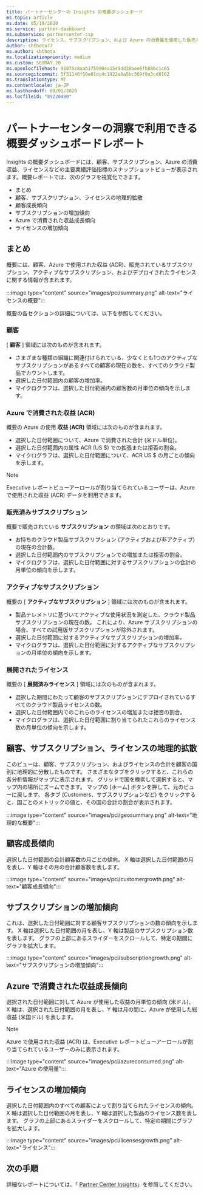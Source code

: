 ```yaml
---
title: パートナーセンターの Insights の概要ダッシュボード
ms.topic: article
ms.date: 05/19/2020
ms.service: partner-dashboard
ms.subservice: partnercenter-csp
description: ライセンス、サブスクリプション、および Azure の消費量を使用した販売とデプロイ、顧客の成長、および収益の増加に関するスナップショットをご覧ください。
author: shthota77
ms.author: shthota
ms.localizationpriority: medium
ms.custom: SEOMAY.20
ms.openlocfilehash: 91075e8aab1759904a1549dd38bee6fb886c1c65
ms.sourcegitcommit: 5f31146f50e01dc4c1922e0a5bc369f0a3cd8162
ms.translationtype: MT
ms.contentlocale: ja-JP
ms.lasthandoff: 09/01/2020
ms.locfileid: "89220490"
---
```

# <a name="overview-dashboard-reports-available-in-partner-center-insights"></a>パートナーセンターの洞察で利用できる概要ダッシュボードレポート
 
Insights の概要ダッシュボードには、顧客、サブスクリプション、Azure の消費収益、ライセンスなどの主要業績評価指標のスナップショットビューが表示されます。概要レポートでは、次のグラフを視覚化できます。

- まとめ  
- 顧客、サブスクリプション、ライセンスの地理的拡散  
- 顧客成長傾向 
- サブスクリプションの増加傾向 
- Azure で消費された収益成長傾向 
- ライセンスの増加傾向 

## <a name="summary"></a>まとめ

概要には、顧客、Azure で使用された収益 (ACR)、販売されているサブスクリプション、アクティブなサブスクリプション、およびデプロイされたライセンスに関する情報が含まれます。 

:::image type="content" source="images/pci/summary.png" alt-text="ライセンスの概要":::

概要の各セクションの詳細については、以下を参照してください。

### <a name="customers"></a>顧客

[ **顧客** ] 領域には次のものが含まれます。

- さまざまな種類の組織に関連付けられている、少なくとも1つのアクティブなサブスクリプションがあるすべての顧客の現在の数を、すべてのクラウド製品でカウントします。
- 選択した日付範囲内の顧客の増加率。
- マイクログラフは、選択した日付範囲内の顧客数の月単位の傾向を示します。

### <a name="azure-consumed-revenue-acr"></a>Azure で消費された収益 (ACR)

概要の Azure の使用 **収益 (ACR)** 領域には次のものが含まれます。

- 選択した日付範囲について、Azure で消費された合計 (米ドル単位)。
- 選択した日付範囲内の属性 ACR (US $) での拡張または拒否の割合。
- マイクログラフは、選択した日付範囲について、ACR US $ の月ごとの傾向を示します。 

> [!NOTE]
> Executive レポートビューアーロールが割り当てられているユーザーは、Azure で使用された収益 (ACR) データを利用できます。 
 
### <a name="subscriptions-sold"></a>販売済みサブスクリプション

概要で販売されている **サブスクリプション** の領域は次のとおりです。

- お持ちのクラウド製品サブスクリプション (アクティブおよび非アクティブ) の現在の合計数。  
- 選択した日付範囲内のサブスクリプションでの増加または拒否の割合。
- マイクログラフは、選択した日付範囲に対するサブスクリプションの合計の月単位の傾向を示します。

### <a name="active-subscriptions"></a>アクティブなサブスクリプション

概要の [ **アクティブなサブスクリプション** ] 領域には次のものが含まれます。

- 製品テレメトリに基づいてアクティブな使用状況を測定した、クラウド製品サブスクリプションの現在の数。 これにより、Azure サブスクリプションの場合、すべての試用版サブスクリプションが除外されます。  
- 選択した日付範囲に対するアクティブなサブスクリプションの増加率。
- マイクログラフは、選択した日付範囲に対するアクティブなサブスクリプションの月単位の傾向を示します。
 
### <a name="licenses-deployed"></a>展開されたライセンス

概要の [ **展開済みライセンス** ] 領域には次のものが含まれます。
 
- 選択した期間にわたって顧客のサブスクリプションにデプロイされているすべてのクラウド製品ライセンスの数。 
- 選択した日付範囲内でのこれらのライセンスの増加または拒否の割合。 
- マイクログラフは、選択した日付範囲に割り当てられたこれらのライセンス数の月単位の傾向を示します。

## <a name="geographical-spread-of-your-customers-subscriptions-and-licenses"></a>顧客、サブスクリプション、ライセンスの地理的拡散

このビューは、顧客、サブスクリプション、およびライセンスの合計を顧客の国別に地理的に分散したものです。 さまざまなタブをクリックすると、これらの各分析情報がマップに表示されます。 グリッドで国を検索して選択すると、マップ内の場所にズームできます。 マップの [ホーム] ボタンを押して、元のビューに戻します。 各タブ (Customers、サブスクリプションなど) をクリックすると、国ごとのメトリックの値と、その国の合計の割合が表示されます。  

:::image type="content" source="images/pci/geosummary.png" alt-text="地理的な概要":::

## <a name="customers-growth-trend"></a>顧客成長傾向

選択した日付範囲の合計顧客数の月ごとの傾向。 X 軸は選択した日付範囲の月を表し、Y 軸はその月の合計顧客数を表します。 

:::image type="content" source="images/pci/customergrowth.png" alt-text="顧客成長傾向":::

## <a name="subscriptions-growth-trend"></a>サブスクリプションの増加傾向

これは、選択した日付範囲に対する顧客サブスクリプションの数の傾向を示します。 X 軸は選択した日付範囲の月を表し、Y 軸は製品のサブスクリプション数を表します。 グラフの上部にあるスライダーをスクロールして、特定の期間にグラフを拡大します。 

:::image type="content" source="images/pci/subscriptiongrowth.png" alt-text="サブスクリプションの増加傾向":::

## <a name="azure-consumed-revenue-growth-trend"></a>Azure で消費された収益成長傾向

選択された日付範囲に対して Azure が使用した収益の月単位の傾向 (米ドル)。 X 軸は、選択された日付範囲の月を表し、Y 軸は月の間に、Azure が使用した総収益 (米国ドル) を表します。

> [!NOTE]
> Azure で使用された収益 (ACR) は、Executive レポートビューアーロールが割り当てられているユーザーのみに表示されます。 

:::image type="content" source="images/pci/azureconsumed.png" alt-text="Azure の使用量":::

## <a name="licenses-growth-trend"></a>ライセンスの増加傾向
 
選択した日付範囲内のすべての顧客によって割り当てられたライセンスの傾向。 X 軸は選択した日付範囲の月を表し、Y 軸は選択した製品のライセンス数を表します。 グラフの上部にあるスライダーをスクロールして、特定の期間にグラフを拡大します。  

:::image type="content" source="images/pci/licensesgrowth.png" alt-text="ライセンス":::

## <a name="next-steps"></a>次の手順

詳細なレポートについては、「 [Partner Center Insights](partner-center-insights.md)」を参照してください。
